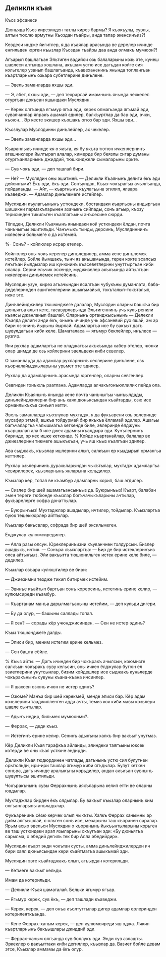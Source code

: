## Деликли къая

Къоз эфсанеси

Дюньяда Къоз кирезинден татлы кирез бармы?
Я къокъулы, сувлы, алтын тюслю армутны Къоздан гъайры, анда тапар экенсинъиз?!

Кевдеси индже йигитлер, я да къаялар арасында ве дерелер ичинде енгильден юрген къызлар Къоздан гъайры даа анда олмакъ мумюон?!

Агъарып башлагъан Эльтиген вадийси озь балаларыны козь эте, кунеш шавлеси алтында хошлана, акъшам устю исе дагъдан койге сия кольгелер узанып башлагъанда, къавеханенинъ янында топлангьан къартларнынъ озьара субетлерине динълене.

— Эвель заманларда яхшы эди.

— Э, эбет, яхшы эди, — деп текрарлай имамнынъ янында чёккелеп отургъан докъсан яшындаки Муслядин.

— Керек олгъанда ягъмур ягъа эди, керек олмагьанда ягъмай эди, сувалчанлар япракъ ашамай эдилер, балкъуртлар да бар эди, эчки, къоюн...
Эр кесте экишер къошакъ огюз бар эди.
Яхшы эди...

Къозлулар Муслядинни динълейлер, ах чекелер.

— Эвель заманларда яхшы эди...

Къаранлыкъ ичинде кя о якъта, кя бу якъта тютюн ичкенлернинъ атешчиклери йылтырап алалар, кимерде бир беязлы сигар думаны отургъанларнынъ джиддий, тюшюнджели сымаларыны орьте.

— Сув чокъ эди, — деп ташлай бири.

— Не?
— Муслядин оны эшитмей.
— Деликли Къаянынъ делиги ёкъ эди дейсинъми?
Ёкъ эди, ёкъ эди.
Сонъундан, Къыз-чокърагъы ачылгъанда, пейдаланды.
— Айт, — къартнынъ къулагъына эгилип, ялвара къаведжи.
— Адамлар динълемеге истейлер.

Муслядин къулагъынынъ устюндеки, бостандаки къарпызны андыргъан шишикни пармакъларынен азачыкъ сийпады, сонъ агъыр, къозу терисинден тикильген къалпагъыны энъсесине сюрди.

Тёпеден, Деликли Къаянынъ янындаки кой устюндеки ёлдан, почта чанъчыгъы эшитильди.
Чанъчыкъ тынды, дерсинъ, Муслядиннинъ икяесени больмеге о да истемей.

%- Сонъ? - койлюлер исрар етелер.

Койлюлер оны чокъ керелер динъледилер, амма кене динълемек истейлер.
Бойле йымшакъ, тынч яз акъшамында, терен кокте эсапсыз янъгъан йылдызлар иш кунюнинъ къасеветлерини унуттыргъан киби олалар.
Серии ельчик эскенде, муджизелер акъкъында айтылгъан икяелерни динълемек истейсинъ.

Муслядин узун, кирез агъачындан ясалгъан чубукъны думанлата, баба-деделеринден эшиткенлерини ашыкъмайып, токъталып-токъталып, икяе эте.

Динълейиджилер тюшюнджеге далалар, Муслядин оларны башкъа бир дюньягъа алып кете, тасавурларында Эльтигеннинъ учь куль ренкли къаясы джанланып башлай.
Оларнынъ ортанджысынынъ — Делекли Къаяда делиги энди ёкъ, онынъ ичинде учь эфсаневий рух яшай, эм эр бири озюнинъ йырыны йырлай.
Адамларгъа исе бу вакъыт дагъ шувулдагъан киби келе.
Шаматаласа — ягъмур беклейлер, инълесе — рузгяр.

Яни рухлар адамларгъа не оладжагъы акъкъында хабер этелер, чюнки олар шимди де озь койлерини эвельдеки киби севелер.

О заманларда да адамлар рухларнынъ сеслерине динълене, озь къорчалайыджыларыны урьмет эте эдилер.

Рухлар да адамларнынъ арасында юргенлер, оларны севгенлер.

Севгиден гонъюль раатлана.
Адамларда алчакъгонъюллилик пейда ола.

Деликли Къаянынъ янында кене почта чанъчыгъы чынъылдады, динълейиджилерни бир анъ хаял дюньясындан къайтарды, озю исе орманлыкъкъа синъип кетти.

Эвель заманларда къозлулар мухтадж, я да фукъарени озь эвлеринде мусафир этмей, ашкъа тойдурмай бир якъкъа ёлламай эдилер.
Ашагьы багъчаларгъа чалышмагьа кеткенде биле, эвлеринде ёлджуны къаршылап ала б иле джек адамны къалдыра эди.
Кунълернинъ биринде, эр кес ишке кеткенде.
% Койде къартанайлар, балалар ве джиезлерини тикмеге ашыкъкъан, учь яш къыз къалгъан эдилер.

Ава сыджакъ, къызлар ишлерини алып, салкъын ер кьыдырып ормангьа кеттилер.

Рухлар озьлерининъ дуракьларындан чыкътылар, мухтадж адамларгъа чевирилерек, кьызларнынъ янларына кельдилер.

Къызлар кёр, топал ве къамбур адамларны корип, баш эгдилер.

— Сизлер бир шей ашамагъансынъыз да.
Буюрынъыз!
Къарт, балабан эмен тереги тюбюнде къызлар богъчачыкъларыны ачтылар, фукъарелерге софра донаттылар.

— Буюрынъыз!
Мухтаджлар ашадылар, ичтилер, тойдылар.
Къызларгъа буюк тешеккюрлер айттылар.

Къызлар бакъсалар, софрада бир шей эксильмеген.

Ёлджулар кулюмсиредилер.

— Алла разы олсун.
Юреклеринъизни къуванчнен толдурсын.
Бизлер ашадыкъ, ичтик.
— Сонъра къызларгъа:
— Бир де бир истеклеринъиз олса айтынъыз.
Эйи вакъытта тюшюнильген истек ерине келе биле, — дедилер.

Къызлар озъара кулюштилер ве бири:

— Джиезимни тездже тикип битирмек истейим.

— Эвинъе къайтып баргъан сонъ корерсинъ, истегинъ ерине келир, — кулюмсиреди къамбур.

— Къартанам манъа дарылмагъаныны истейим, — деп кульди дигери.

— Бу да олур, — башыны саллады топал.

— Я сен? — сорады кёр учюнджисинден.
— Сен не истер эдинъ?

Къыз тюшюнджеге далды.

— Эписи бир, меним истегим ерине кельмез.

— Сен башта сёйле.

% Къыз айты:
— Дагъ ичинден бир чокъракъ ачылсын, коюмизге салкъын чокъракъ суву кельсин, оны ичкен ёлджулар бутюн ёл эзиетлерини унутсынлар, бизим койдешлер исе сыджакъ куньлерде чокъракънынъ сувуны къана-къана ичсинлер.

— Я шахсен озюнъ ичюн не истер эдинъ?

— Озюме?
Манъа бир шей керекмей, менде эписи бар.
Кёр адам козьлерини тааджипленген адда ачты, темиз кок киби мавы козьлери шавле сычтылар.

— Адынъ недир, бильмек мумюонми?..

— Феррах, — деди къыз.

— Истегинъ ерине келир.
Сенинъ адынъны халкъ бир вакъыт унутмаз.

Кёр Деликли Къая тарафкъа айланды, элиндеки таягъыны юксек котерди ве оны къая устюне эндирди.

Деликли Къая гюдюрдинен чатлады, дагънынъ устю сия булутнен орьтюльди, ири-ири ташлар ягьмур киби ягъдылар.
Булут кеткен сонъра, дагъ ичинде аралыкъны корьдилер, андан акъкъан сувнынъ шувултысы эшитильди.

Чокъракънынъ сувы Феррахнынъ аякъларына келип етти ве оларны ювдылар.

Мухтаджлар бирден ёкъ олдылар.
Бу вакъыт къызлар оларнынъ ким олгъанларыны анъладылар.

Фукъаренинъ сёзю керчек олып чыкъты.
Халкъ Феррах ханымны эр дайм алгъышлай, о ольген сонъ исе, мезарыны таш къоранен саралар.
Ярым асыр эвельси Муслядин о къоранынъ йыкъынтыларыны корьген ве таш устюндеки арап языларыны окъугъан эди:
«Бу дюньягъа сарылма, о эбедий дегиль тек бир Алла эбедийдир».

Муслядин къарт энди чокътан сусты, амма динълейиджилерден ич бири хаял дюньясындан кери къайтмагъа ашыкъмай эди.

Муслядин эвге къайтаджакъ олып, агъырдан котерильди.

— Кетмеге вакъыт кельди.

Имам да котерильди.

— Деликли-Къая шаматалай.
Бельки ягьмур ягъар.

— Ягьмур керек, сув ёкъ, — деп ташлади къаведжи.

— Керек, керек, — деп онъа къолтуттылар дигер адамлар ерлеринден котерилеяткъанда.

— Кене Феррах-ханым керек, — деп кулюмсиреди яш оджа.
Лякин къартларнынъ бакъышлары джиддий эди.

— Феррах-ханым олгъанда сув боллукъ эди.
Энди сув азлашты.
Эркеклер о вакъыттаки киби дегиллер, къызлар да.
Вазиет бойле девам этсе, Къызлар аммамы да ёкъ олур.
